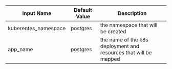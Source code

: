 | Input Name   |      Default Value      |  Description |
|----------|-------------|------|
| kuberentes_namespace |  postgres | the namespace that will be created |
| app_name |    postgres   |   the name of the k8s deployment and resources that will be mapped |